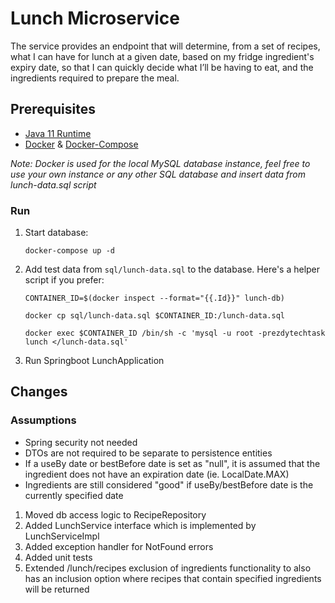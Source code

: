 # Lunch Microservice

The service provides an endpoint that will determine, from a set of recipes, what I can have for lunch at a given date, based on my fridge ingredient's expiry date, so that I can quickly decide what I’ll be having to eat, and the ingredients required to prepare the meal.

## Prerequisites

* [Java 11 Runtime](https://www.oracle.com/java/technologies/javase-jdk11-downloads.html)
* [Docker](https://docs.docker.com/get-docker/) & [Docker-Compose](https://docs.docker.com/compose/install/)

*Note: Docker is used for the local MySQL database instance, feel free to use your own instance or any other SQL database and insert data from lunch-data.sql script*


### Run

1. Start database:

    ```
    docker-compose up -d
    ```
   
2. Add test data from  `sql/lunch-data.sql` to the database. Here's a helper script if you prefer:


    ```
    CONTAINER_ID=$(docker inspect --format="{{.Id}}" lunch-db)
    ```
    
    ```
    docker cp sql/lunch-data.sql $CONTAINER_ID:/lunch-data.sql
    ```
    
    ```
    docker exec $CONTAINER_ID /bin/sh -c 'mysql -u root -prezdytechtask lunch </lunch-data.sql'
    ```
    
3. Run Springboot LunchApplication

## Changes

### Assumptions
* Spring security not needed
* DTOs are not required to be separate to persistence entities
* If a useBy date or bestBefore date is set as "null", it is assumed that the ingredient does not have an expiration date (ie. LocalDate.MAX)
* Ingredients are still considered "good" if useBy/bestBefore date is the currently specified date

1. Moved db access logic to RecipeRepository
2. Added LunchService interface which is implemented by LunchServiceImpl
3. Added exception handler for NotFound errors
4. Added unit tests
5. Extended /lunch/recipes exclusion of ingredients functionality to also has an inclusion option where recipes that contain specified ingredients will be returned